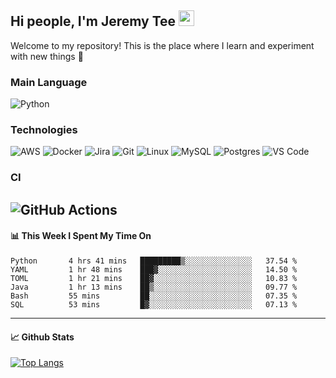 ## Hi people, I'm Jeremy Tee <img src="https://media.giphy.com/media/hvRJCLFzcasrR4ia7z/giphy.gif" width="25px">

Welcome to my repository! This is the place where I learn and experiment with new things :rofl:

### Main Language
![Python](https://img.shields.io/badge/-Python-fff?&logo=python)

### Technologies

![AWS](https://img.shields.io/badge/-AWS-fff?&logo=Amazon-AWS&logoColor=232F3E)
![Docker](https://img.shields.io/badge/-Docker-fff?&logo=Docker)
![Jira](https://img.shields.io/badge/-Jira-fff?&logo=jira-software&logoColor=0052CC)
![Git](http://img.shields.io/badge/-Git-eee?style=flat-square&logo=git&logoColor=F05032)
![Linux](https://img.shields.io/badge/-Linux-fff?&logo=linux&logoColor=000)
![MySQL](https://img.shields.io/badge/mysql-fff.svg?logo=mysql&logoColor=000")
![Postgres](https://img.shields.io/badge/postgres-fff.svg?logo=postgresql&logoColor=white")
![VS Code](http://img.shields.io/badge/-VS%20Code-eee?style=flat-square&logo=visual-studio-code&logoColor=007ACC)

### CI
![GitHub Actions](https://img.shields.io/badge/githubactions-fff.svg?logo=githubactions&logoColor=white")
---

#### 📊 **This Week I Spent My Time On**
<!--START_SECTION:waka-->

```text
Python       4 hrs 41 mins   █████████▒░░░░░░░░░░░░░░░   37.54 %
YAML         1 hr 48 mins    ███▓░░░░░░░░░░░░░░░░░░░░░   14.50 %
TOML         1 hr 21 mins    ██▓░░░░░░░░░░░░░░░░░░░░░░   10.83 %
Java         1 hr 13 mins    ██▒░░░░░░░░░░░░░░░░░░░░░░   09.77 %
Bash         55 mins         ██░░░░░░░░░░░░░░░░░░░░░░░   07.35 %
SQL          53 mins         █▓░░░░░░░░░░░░░░░░░░░░░░░   07.13 %
```

<!--END_SECTION:waka-->


---

#### 📈 **Github Stats**
[![Top Langs](https://github-readme-stats.vercel.app/api?username=jeremytee97&show_icons=true&count_private=true&hide_title=true&include_all_commits=true)](https://github.com/jeremytee97)
